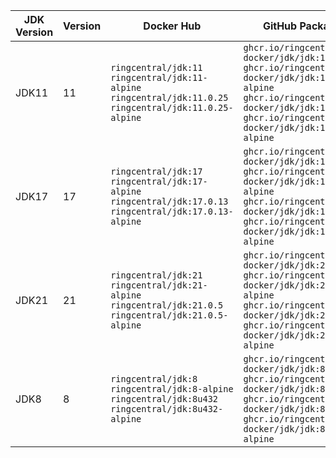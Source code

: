 | JDK Version | Version | Docker Hub | GitHub Package |
|-------------|---------|------------|----------------|
| JDK11 | 11 | `ringcentral/jdk:11` `ringcentral/jdk:11-alpine` `ringcentral/jdk:11.0.25` `ringcentral/jdk:11.0.25-alpine` | `ghcr.io/ringcentral-docker/jdk/jdk:11` `ghcr.io/ringcentral-docker/jdk/jdk:11-alpine` `ghcr.io/ringcentral-docker/jdk/jdk:11.0.25` `ghcr.io/ringcentral-docker/jdk/jdk:11.0.25-alpine` |
| JDK17 | 17 | `ringcentral/jdk:17` `ringcentral/jdk:17-alpine` `ringcentral/jdk:17.0.13` `ringcentral/jdk:17.0.13-alpine` | `ghcr.io/ringcentral-docker/jdk/jdk:17` `ghcr.io/ringcentral-docker/jdk/jdk:17-alpine` `ghcr.io/ringcentral-docker/jdk/jdk:17.0.13` `ghcr.io/ringcentral-docker/jdk/jdk:17.0.13-alpine` |
| JDK21 | 21 | `ringcentral/jdk:21` `ringcentral/jdk:21-alpine` `ringcentral/jdk:21.0.5` `ringcentral/jdk:21.0.5-alpine` | `ghcr.io/ringcentral-docker/jdk/jdk:21` `ghcr.io/ringcentral-docker/jdk/jdk:21-alpine` `ghcr.io/ringcentral-docker/jdk/jdk:21.0.5` `ghcr.io/ringcentral-docker/jdk/jdk:21.0.5-alpine` |
| JDK8 | 8 | `ringcentral/jdk:8` `ringcentral/jdk:8-alpine` `ringcentral/jdk:8u432` `ringcentral/jdk:8u432-alpine` | `ghcr.io/ringcentral-docker/jdk/jdk:8` `ghcr.io/ringcentral-docker/jdk/jdk:8-alpine` `ghcr.io/ringcentral-docker/jdk/jdk:8u432` `ghcr.io/ringcentral-docker/jdk/jdk:8u432-alpine` |
